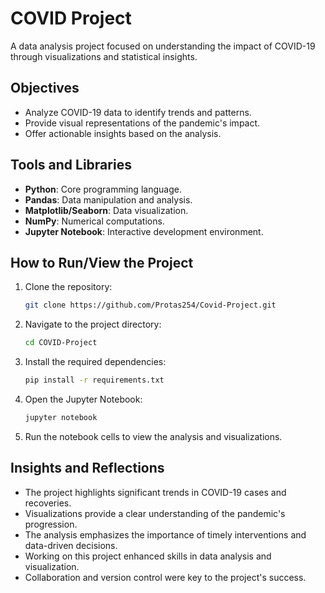 # COVID Project

A data analysis project focused on understanding the impact of COVID-19 through visualizations and statistical insights.

## Objectives
- Analyze COVID-19 data to identify trends and patterns.
- Provide visual representations of the pandemic's impact.
- Offer actionable insights based on the analysis.

## Tools and Libraries
- **Python**: Core programming language.
- **Pandas**: Data manipulation and analysis.
- **Matplotlib/Seaborn**: Data visualization.
- **NumPy**: Numerical computations.
- **Jupyter Notebook**: Interactive development environment.

## How to Run/View the Project
1. Clone the repository:  
    ```bash
    git clone https://github.com/Protas254/Covid-Project.git
    ```
2. Navigate to the project directory:  
    ```bash
    cd COVID-Project
    ```
3. Install the required dependencies:  
    ```bash
    pip install -r requirements.txt
    ```
4. Open the Jupyter Notebook:  
    ```bash
    jupyter notebook
    ```
5. Run the notebook cells to view the analysis and visualizations.

## Insights and Reflections
- The project highlights significant trends in COVID-19 cases and recoveries.
- Visualizations provide a clear understanding of the pandemic's progression.
- The analysis emphasizes the importance of timely interventions and data-driven decisions.
- Working on this project enhanced skills in data analysis and visualization.
- Collaboration and version control were key to the project's success.